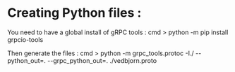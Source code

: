 
# Creating Python files :
You need to have a global install of gRPC tools : 
    cmd > python -m pip install grpcio-tools

Then generate the files :
    cmd > python -m grpc_tools.protoc -I./ --python_out=. --grpc_python_out=. ./vedbjorn.proto